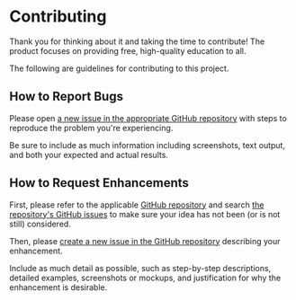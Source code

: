 # Contributing
Thank you for thinking about it and taking the time to contribute! The product focuses on providing free, high-quality education to all.

The following are guidelines for contributing to this project.

## How to Report Bugs

Please open [a new issue in the appropriate GitHub repository][new-issue] with steps to reproduce the problem you're experiencing.

Be sure to include as much information including screenshots, text output, and both your expected and actual results.

## How to Request Enhancements

First, please refer to the applicable [GitHub repository][github-repo] and search [the repository's GitHub issues][issues-list] to make sure your idea has not been (or is not still) considered.

Then, please [create a new issue in the GitHub repository][new-issue] describing your enhancement.

Include as much detail as possible, such as step-by-step descriptions, detailed examples, screenshots or mockups, and justification for why the enhancement is desirable.

[new-issue]: https://github.com/xerocodee/ui-library/issues/new/choose
[github-repo]: https://github.com/xerocodee/ui-library
[issues-list]: https://github.com/xerocodee/ui-library/issues
